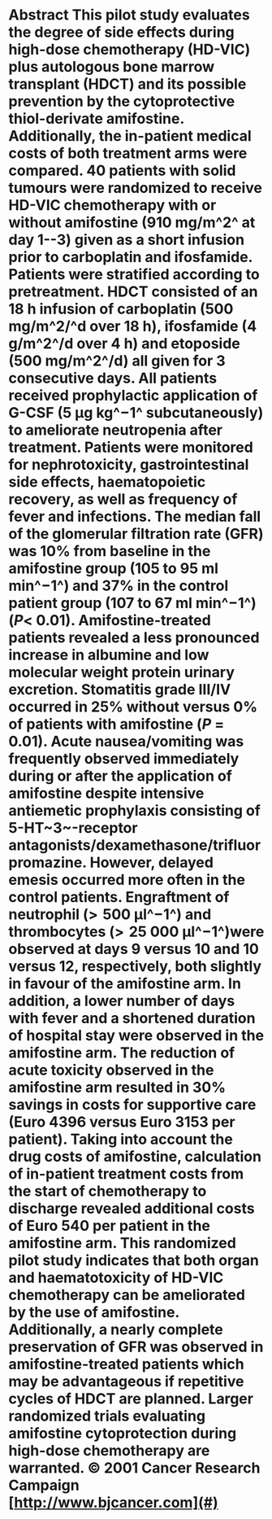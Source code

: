 # Abstract This pilot study evaluates the degree of side effects during high-dose chemotherapy (HD-VIC) plus autologous bone marrow transplant (HDCT) and its possible prevention by the cytoprotective thiol-derivate amifostine. Additionally, the in-patient medical costs of both treatment arms were compared. 40 patients with solid tumours were randomized to receive HD-VIC chemotherapy with or without amifostine (910 mg/m^2^ at day 1--3) given as a short infusion prior to carboplatin and ifosfamide. Patients were stratified according to pretreatment. HDCT consisted of an 18 h infusion of carboplatin (500 mg/m^2/^d over 18 h), ifosfamide (4 g/m^2^/d over 4 h) and etoposide (500 mg/m^2^/d) all given for 3 consecutive days. All patients received prophylactic application of G-CSF (5 μg kg^−1^ subcutaneously) to ameliorate neutropenia after treatment. Patients were monitored for nephrotoxicity, gastrointestinal side effects, haematopoietic recovery, as well as frequency of fever and infections. The median fall of the glomerular filtration rate (GFR) was 10% from baseline in the amifostine group (105 to 95 ml min^−1^) and 37% in the control patient group (107 to 67 ml min^−1^) (*P*< 0.01). Amifostine-treated patients revealed a less pronounced increase in albumine and low molecular weight protein urinary excretion. Stomatitis grade III/IV occurred in 25% without versus 0% of patients with amifostine (*P* = 0.01). Acute nausea/vomiting was frequently observed immediately during or after the application of amifostine despite intensive antiemetic prophylaxis consisting of 5-HT~3~-receptor antagonists/dexamethasone/trifluorpromazine. However, delayed emesis occurred more often in the control patients. Engraftment of neutrophil (> 500 μl^−1^) and thrombocytes (> 25 000 μl^−1^)were observed at days 9 versus 10 and 10 versus 12, respectively, both slightly in favour of the amifostine arm. In addition, a lower number of days with fever and a shortened duration of hospital stay were observed in the amifostine arm. The reduction of acute toxicity observed in the amifostine arm resulted in 30% savings in costs for supportive care (Euro 4396 versus Euro 3153 per patient). Taking into account the drug costs of amifostine, calculation of in-patient treatment costs from the start of chemotherapy to discharge revealed additional costs of Euro 540 per patient in the amifostine arm. This randomized pilot study indicates that both organ and haematotoxicity of HD-VIC chemotherapy can be ameliorated by the use of amifostine. Additionally, a nearly complete preservation of GFR was observed in amifostine-treated patients which may be advantageous if repetitive cycles of HDCT are planned. Larger randomized trials evaluating amifostine cytoprotection during high-dose chemotherapy are warranted. © 2001 Cancer Research Campaign [http://www.bjcancer.com](#)